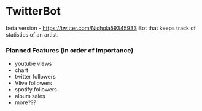 # TwitterBot
beta version - https://twitter.com/Nichola59345933
Bot that keeps track of statistics of an artist.
### Planned Features (in order of importance)
 - youtube views
 - chart
 - twitter followers
 - Vlive followers
 - spotify followers
 - album sales
 - more???
